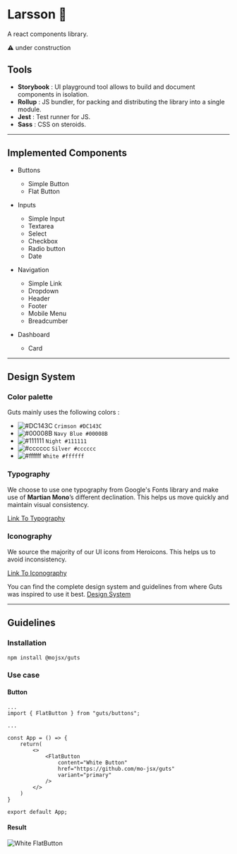 # Larsson 🔫

A react components library.

⚠️ under construction

## Tools

-   **Storybook** : UI playground tool allows to build and document components in isolation.
-   **Rollup** : JS bundler, for packing and distributing the library into a single module.
-   **Jest** : Test runner for JS.
-   **Sass** : CSS on steroids.

---

## Implemented Components

-   Buttons

    -   Simple Button
    -   Flat Button

-   Inputs

    -   Simple Input
    -   Textarea
    -   Select
    -   Checkbox
    -   Radio button
    -   Date

-   Navigation

    -   Simple Link
    -   Dropdown
    -   Header
    -   Footer
    -   Mobile Menu
    -   Breadcumber

-   Dashboard

    -   Card

---

## Design System

### Color palette

Guts mainly uses the following colors :

-   ![#DC143C](https://placehold.co/15x15/dc143c/dc143c.png) `Crimson #DC143C`
-   ![#00008B](https://placehold.co/15x15/00008B/00008B.png) `Navy Blue #00008B`
-   ![#111111](https://placehold.co/15x15/111111/111111.png) `Night #111111`
-   ![#cccccc](https://placehold.co/15x15/cccccc/cccccc.png) `Silver #cccccc`
-   ![#ffffff](https://placehold.co/15x15/ffffff/ffffff.png) `White #ffffff`

### Typography

We choose to use one typography from Google's Fonts library and make use of **Martian Mono**’s different declination. This helps us move quickly and maintain visual consistency.

[Link To Typography](https://fonts.google.com/specimen/Martian+Mono)

### Iconography

We source the majority of our UI icons from Heroicons. This helps us to avoid inconsistency.

[Link To Iconography](https://heroicons.dev/)

You can find the complete design system and guidelines from where Guts was inspired to use it best. [Design System](https://snow-coffee-285.notion.site/dd4e110cfd5d4c44a840ff43e289c3c5?v=9d2f7a1c74f04f81966ab0fa3dee4923)

---

## Guidelines

### Installation

```
npm install @mojsx/guts
```

### Use case

#### **Button**

```
...
import { FlatButton } from "guts/buttons";

...

const App = () => {
    return(
        <>
            <FlatButton
                content="White Button"
                href="https://github.com/mo-jsx/guts"
                variant="primary"
            />
        </>
    )
}

export default App;
```

#### **Result**

![White FlatButton](https://media.giphy.com/media/Fg5qQ8QrR2NiL9vqTR/giphy.gif)
